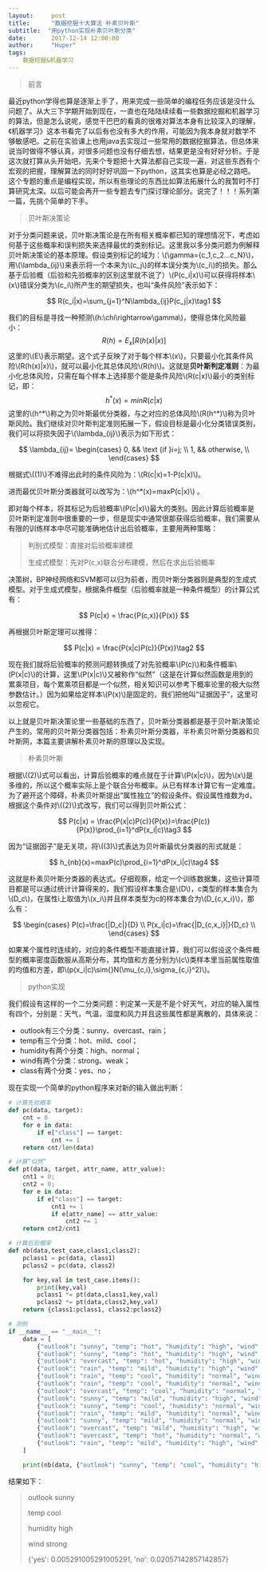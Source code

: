 ```yaml
---
layout:     post
title:      "数据挖掘十大算法 朴素贝叶斯"
subtitle:  "用python实现朴素贝叶斯分类"
date:       2017-12-14 12:00:00
author:     "Huper"
tags:
    数据挖掘&机器学习
---
```


>前言

最近python学得也算是逐渐上手了，用来完成一些简单的编程任务应该是没什么问题了。从大三下学期开始到现在，一直也在陆陆续续看一些数据挖掘和机器学习的算法，但是怎么说呢，感觉干巴巴的看真的很难对算法本身有比较深入的理解，《机器学习》这本书看完了以后有也没有多大的作用，可能因为我本身就对数学不够敏感吧。之前在实验课上也用java去实现过一些常用的数据挖掘算法，但总体来说当时做得不够认真，对很多问题也没有仔细去想，结果更是没有好好分析。于是这次就打算从头开始吧，先来个专题把十大算法都自己实现一遍，对这些东西有个宏观的把握，理解算法的同时好好巩固一下python，这其实也算是必经之路吧。这个专题的重点是编程实现，所以有些理论的东西比如算法拓展什么的我暂时不打算研究太深。以后可能会再开一些专题去专门探讨理论部分。说完了！！！系列第一篇，先挑个简单的下手。

>贝叶斯决策论

对于分类问题来说，贝叶斯决策论是在所有相关概率都已知的理想情况下，考虑如何基于这些概率和误判损失来选择最优的类别标记。这里我以多分类问题为例解释贝叶斯决策论的基本原理。假设类别标记的域为：\\(\gamma=\{c_1,c_2...c_N\}​\\)，用​\\(\lambda_{ij}​\\)来表示将一个本来为\\(c_j​\\)的样本误分类为\\(c_i​\\)的损失。那么基于后验概（后验和先验概率的区别这里就不说了）\\(P(c_i\|x)​\\)可以获得将样本​\\(x\\)错误分类为\\(c_i​\\)所产生的期望损失，也叫“条件风险”表示如下：


$$
R(c_i|x)=\sum_{j=1}^N\lambda_{ij}P(c_j|x)\tag1
$$


我们的目标是寻找一种预测\\(h:\chi\rightarrow\gamma\\)，使得总体化风险最小：
$$
R(h)=E_x[R(h(x)|x)]
$$
这里的\\(E\\)表示期望。这个式子反映了对于每个样本\\(x\\)，只要最小化其条件风险\\(R(h(x)|x)\\)，就可以最小化其总体风险\\(R(h)\\)。这就是**贝叶斯判定准则**：为最小化总体风险，只需在每个样本上选择那个能是条件风险\\(R(c|x)\\)最小的类别标记，即：
$$
h^*(x)=min R(c|x)
$$
这里的\\(h^\*\\)称之为贝叶斯最优分类器，与之对应的总体风险\\(R(h^*)\\)称为贝叶斯风险。我们继续对贝叶斯判定准则拓展一下，假设目标是最小化分类错误类别，我们可以将损失因子\\(\lambda_{ij}\\)表示为如下形式：


$$
\lambda_{ij}=
\begin{cases}
0,   && \text {if }i=j; \\
1,   && otherwise, \\
\end{cases}
$$


根据式\\((1)\\)不难得出此时的条件风险为：\\(R(c\|x)=1-P(c\|x)\\)。

进而最优贝叶斯分类器就可以改写为：\\(h^*(x)=maxP(c\|x)\\) 。

即对每个样本，将其标记为后验概率\\(P(c\|x)\\)最大的类别。因此计算后验概率是贝叶斯判定准则中很重要的一步，但是现实中通常很那获得后验概率，我们需要从有限的训练样本中尽可能准确地估计出后验概率，主要用两种策略：

>判别式模型：直接对后验概率建模
>
>生成式模型：先对P(c,x)联合分布建模，然后在求出后验概率

决策树，BP神经网络和SVM都可以归为前者，而贝叶斯分类器则是典型的生成式模型。对于生成式模型，根据条件概型（后验概率就是一种条件概型）的计算公式有：


$$
P(c|x) = \frac{P(c,x)}{P(x)}
$$


再根据贝叶斯定理可以推得：


$$
P(c|x) = \frac{P(x|c)P(c)}{P(x)}\tag2
$$


现在我们就将后验概率的预测问题转换成了对先验概率\\(P(c)\\)和条件概率\\(P(x\|c)\\)的计算，这里\\(P(x\|c)\\)又被称作“似然”（这是在计算似然函数是用到的累乘项目，每个累乘项目都是一个似然，相关知识可以参考下概率论里的极大似然参数估计。）因为如果给定样本\\(P(x)\\)是固定的，我们把他叫“证据因子”，这里可以忽视它。

以上就是贝叶斯决策论里一些基础的东西了，贝叶斯分类器都是基于贝叶斯决策论产生的。常用的贝叶斯分类器包括：朴素贝叶斯分类器，半朴素贝叶斯分类器和贝叶斯网，本篇主要讲解朴素贝叶斯的原理以及实现。

>朴素贝叶斯

根据\\((2)\\)式可以看出，计算后验概率的难点就在于计算\\(P(x\|c)\\)，因为\\(x\\)是多维的，所以这个概率实际上是个联合分布概率。从已有样本计算它有一定难度。为了避开这个障碍，朴素贝叶斯提出“属性独立”的假设条件。假设属性维数为d，根据这个条件对\\((2)\\)式改写，我们可以得到贝叶斯公式：


$$
P(c|x) = \frac{P(x|c)P(c)}{P(x)}=\frac{P(c)}{P(x)}\prod_{i=1}^dP(x_i|c)\tag3
$$


因为“证据因子”是无关项，将\\((3)\\)式表达为贝叶斯最优分类器的形式就是：


$$
h_{nb}(x)=maxP(c)\prod_{i=1}^dP(x_i|c)\tag4
$$


这就是朴素贝叶斯分类器的表达式。仔细观察，给定一个训练数据集，这些计算项目都是可以通过统计计算得来的，我们假设样本集合是\\(D\\)，c类型的样本集合为\\(D_c\\)，在属性i上取值为\\(x_i\\)并且样本类型为c的样本集合为\\(D_{c,x_i}\\)，那么有：


$$
\begin{cases}
P(c)=\frac{|D_c|}{D} \\
P(x_i|c)=\frac{|D_{c,x_i}|}{D_c} \\
\end{cases}
$$


如果某个属性时连续的，对应的条件概型不能直接计算，我们可以假设这个条件概型的概率密度函数服从高斯分布，其均值和方差分别为\\(c\\)类样本里当前属性取值的均值和方差，即\\(p(x_i\|c)\sim{}N(\mu_{c,i},\sigma_{c,i}^2)\\)。

> python实现

我们假设有这样的一个二分类问题：判定某一天是不是个好天气，对应的输入属性有四个，分别是：天气，气温，湿度和风力并且这些属性都是离散的，具体来说：

- outlook有三个分类：sunny、overcast、rain；
- temp有三个分类：hot、mild、cool；
- humidity有两个分类：high、normal；
- wind有两个分类：strong、weak；
- class有两个分类：yes、no；

现在实现一个简单的python程序来对新的输入做出判断：

```python
# 计算先验概率
def pc(data, target):
    cnt = 0
    for e in data:
        if e["class"] == target:
            cnt += 1
    return cnt/len(data)

# 计算“似然”
def pt(data, target, attr_name, attr_value):
    cnt1 = 0;
    cnt2 = 0;
    for e in data:
        if e["class"] == target:
            cnt1 += 1
            if e[attr_name] == attr_value:
                cnt2 += 1
    return cnt2/cnt1

# 计算后验概率
def nb(data,test_case,class1,class2):
    pclass1 = pc(data, class1)
    pclass2 = pc(data, class2)

    for key,val in test_case.items():
        print(key,val)
        pclass1 *= pt(data,class1,key,val)
        pclass2 *= pt(data,class2,key,val)
    return {class1:pclass1, class2:pclass2}

# 测例
if __name__ == "__main__":
    data = [
        {"outlook": "sunny", "temp": "hot", "humidity": "high", "wind": "weak", "class": "no"},
        {"outlook": "sunny", "temp": "hot", "humidity": "high", "wind": "strong", "class": "no"},
        {"outlook": "overcast", "temp": "hot", "humidity": "high", "wind": "weak", "class": "yes"},
        {"outlook": "rain", "temp": "mild", "humidity": "high", "wind": "weak", "class": "yes"},
        {"outlook": "rain", "temp": "cool", "humidity": "normal", "wind": "weak", "class": "yes"},
        {"outlook": "rain", "temp": "cool", "humidity": "normal", "wind": "strong", "class": "no"},
        {"outlook": "overcast", "temp": "cool", "humidity": "normal", "wind": "strong", "class": "yes"},
        {"outlook": "sunny", "temp": "mild", "humidity": "high", "wind": "weak", "class": "no"},
        {"outlook": "sunny", "temp": "cool", "humidity": "normal", "wind": "weak", "class": "yes"},
        {"outlook": "rain", "temp": "mild", "humidity": "normal", "wind": "weak", "class": "yes"},
        {"outlook": "sunny", "temp": "mild", "humidity": "normal", "wind": "strong", "class": "yes"},
        {"outlook": "overcast", "temp": "mild", "humidity": "high", "wind": "strong", "class": "yes"},
        {"outlook": "overcast", "temp": "hot", "humidity": "normal", "wind": "weak", "class": "yes"},
        {"outlook": "rain", "temp": "mild", "humidity": "high", "wind": "strong", "class": "no"},
    ]

    print(nb(data, {"outlook": "sunny", "temp": "cool", "humidity": "high", "wind": "strong"}, "yes", "no"))
```

结果如下：

>outlook sunny
>
>temp cool
>
>humidity high
>
>wind strong
>
>{'yes': 0.005291005291005291, 'no': 0.02057142857142857}

